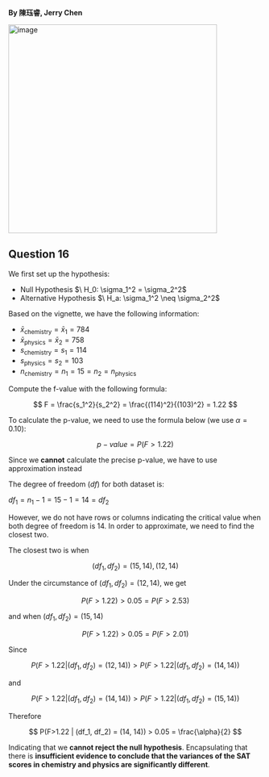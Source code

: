 **By 陳珏睿, Jerry Chen**

<img width="414" alt="image" src="https://github.com/user-attachments/assets/7a93dd7e-1041-43a7-b346-ecfe5e5dc6ee" />

## Question 16

We first set up the hypothesis:
- Null Hypothesis $\ H_0: \sigma_1^2 = \sigma_2^2\$ 
- Alternative Hypothesis $\ H_a: \sigma_1^2 \neq \sigma_2^2\$

Based on the vignette, we have the following information:
- $\bar{x}_{\text{chemistry}} = \bar{x}_1 = 784$
- $\bar{x}_{\text{physics}} = \bar{x}_2 = 758$
- $s_{\text{chemistry}} = s_1 = 114$
- $s_{\text{physics}} = s_2 = 103$
- $n_{\text{chemistry}} = n_1 = 15 = n_2 = n_{\text{physics}}$

Compute the f-value with the following formula:

$$
F = \frac{s_1^2}{s_2^2} = \frac{(114)^2}{(103)^2} = 1.22
$$

To calculate the p-value, we need to use the formula below (we use $\alpha = 0.10$):

$$
p-value = P(F>1.22)
$$

Since we **cannot** calculate the precise p-value, we have to use approximation instead

The degree of freedom ($df$) for both dataset is:

$df_1 = n_1 - 1 = 15 - 1 = 14 = df_2$

However, we do not have rows or columns indicating the critical value when both degree of freedom is 14.
In order to approximate, we need to find the closest two.

The closest two is when 

$$
(df_1, df_2) = (15, 14), (12, 14)
$$

Under the circumstance of $(df_1, df_2) = (12, 14)$, we get 

$$
P(F>1.22) > 0.05 = P(F>2.53)
$$

and when  $(df_1, df_2) = (15, 14)$

$$
P(F>1.22) > 0.05 = P(F>2.01)
$$

Since

$$
P(F>1.22 | (df_1, df_2) = (12, 14)) > P(F>1.22 | (df_1, df_2) = (14, 14)) 
$$

and

$$
P(F>1.22 | (df_1, df_2) = (14, 14)) > P(F>1.22 | (df_1, df_2) = (15, 14))
$$

Therefore

$$
P(F>1.22 | (df_1, df_2) = (14, 14)) > 0.05 = \frac{\alpha}{2}
$$

Indicating that we **cannot reject the null hypothesis**. 
Encapsulating that there is **insufficient evidence to conclude that the variances of the SAT scores in chemistry and physics are significantly different**. 



